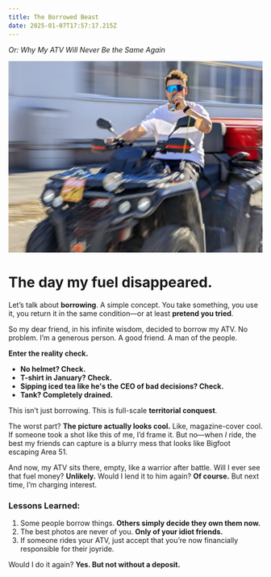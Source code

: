 ```yaml
---
title: The Borrowed Beast
date: 2025-01-07T17:57:17.215Z
---
```

*Or: Why My ATV Will Never Be the Same Again*

![My Friend riding my ATV](/assets/images/img2.jpg "My Friend riding my ATV")

# **The day my fuel disappeared.**

Let’s talk about **borrowing**. A simple concept. You take something, you use it, you return it in the same condition—or at least **pretend you tried**.

So my dear friend, in his infinite wisdom, decided to borrow my ATV. No problem. I’m a generous person. A good friend. A man of the people.

**Enter the reality check.**

* **No helmet? Check.**
* **T-shirt in January? Check.**
* **Sipping iced tea like he's the CEO of bad decisions? Check.**
* **Tank? Completely drained.**

This isn’t just borrowing. This is full-scale **territorial conquest**.

The worst part? **The picture actually looks cool.** Like, magazine-cover cool. If someone took a shot like this of me, I’d frame it. But no—when *I* ride, the best my friends can capture is a blurry mess that looks like Bigfoot escaping Area 51.

And now, my ATV sits there, empty, like a warrior after battle. Will I ever see that fuel money? **Unlikely.** Would I lend it to him again? **Of course.** But next time, I’m charging interest.



<!--StartFragment-->

### **Lessons Learned:**

1. Some people borrow things. **Others simply decide they own them now.**
2. The best photos are never of you. **Only of your idiot friends.**
3. If someone rides your ATV, just accept that you’re now financially responsible for their joyride.

Would I do it again? **Yes. But not without a deposit.**
